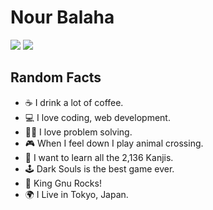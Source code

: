 # Nour Balaha

![](https://github-readme-stats.vercel.app/api?username=nourbalaha&count_private=true&show_icons=true&theme=cobalt) 
![](https://github-readme-stats.vercel.app/api/top-langs/?username=nourbalaha&layout=compact&hide_progress=true&langs_count=10)

## Random Facts

- ☕ I drink a lot of coffee.
- 💻 I love coding, web development.
- 👨‍💻 I love problem solving.
- 🎮 When I feel down I play animal crossing.
- 📜 I want to learn all the 2,136 Kanjis.
- 🕹️ Dark Souls is the best game ever.
- 🎵 King Gnu Rocks!
- 🌍 I Live in Tokyo, Japan.
